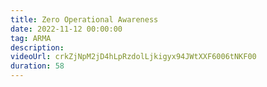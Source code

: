 ```yaml
---
title: Zero Operational Awareness
date: 2022-11-12 00:00:00
tag: ARMA
description:
videoUrl: crkZjNpM2jD4hLpRzdolLjkigyx94JWtXXF6006tNKF00
duration: 58
---
```

